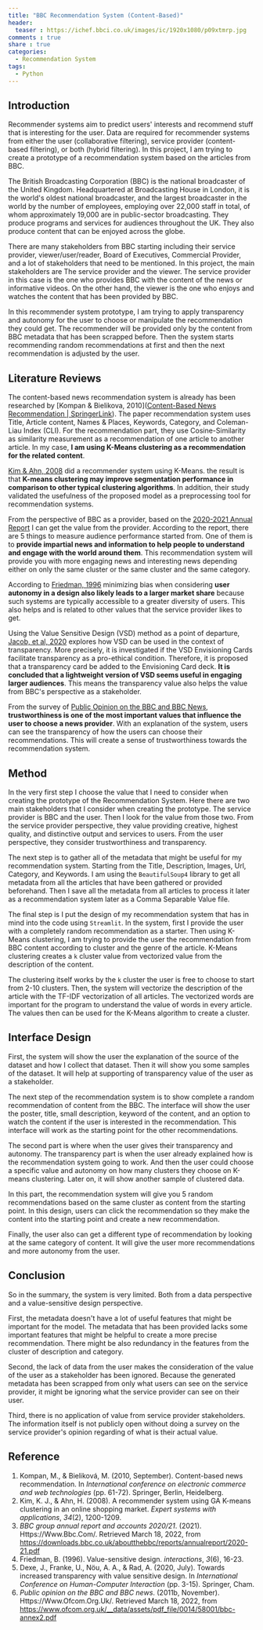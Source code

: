```yaml
---
title: "BBC Recommendation System (Content-Based)"
header: 
  teaser : https://ichef.bbci.co.uk/images/ic/1920x1080/p09xtmrp.jpg
comments : true
share : true
categories:
  - Recommendation System
tags:
  - Python
---
```

## Introduction

Recommender systems aim to predict users' interests and recommend stuff that is interesting for the user. Data are required for recommender systems from either the user (collaborative filtering), service provider (content-based filtering), or both (hybrid filtering). In this project, I am trying to create a prototype of a recommendation system based on the articles from BBC.

The British Broadcasting Corporation (BBC) is the national broadcaster of the United Kingdom. Headquartered at Broadcasting House in London, it is the world's oldest national broadcaster, and the largest broadcaster in the world by the number of employees, employing over 22,000 staff in total, of whom approximately 19,000 are in public-sector broadcasting. They produce programs and services for audiences throughout the UK. They also produce content that can be enjoyed across the globe.

There are many stakeholders from BBC starting including their service provider, viewer/user/reader, Board of Executives, Commercial Provider, and a lot of stakeholders that need to be mentioned. In this project, the main stakeholders are The service provider and the viewer. The service provider in this case is the one who provides BBC with the content of the news or informative videos. On the other hand, the viewer is the one who enjoys and watches the content that has been provided by BBC.

In this recommender system prototype, I am trying to apply transparency and autonomy for the user to choose or manipulate the recommendation they could get. The recommender will be provided only by the content from BBC metadata that has been scrapped before. Then the system starts recommending random recommendations at first and then the next recommendation is adjusted by the user.

## Literature Reviews

The content-based news recommendation system is already has been researched by [Kompan & Bielikova, 2010]([Content-Based News Recommendation | SpringerLink](https://link.springer.com/chapter/10.1007/978-3-642-15208-5_6)). The paper recommendation system uses Title, Article content, Names & Places, Keywords, Category, and Coleman-Liau Index (CLI). For the recommendation part, they use Cosine-Similarity as similarity measurement as a recommendation of one article to another article. In my case, **I am using K-Means clustering as a recommendation for the related content**.

[Kim &amp; Ahn, 2008](https://www.sciencedirect.com/science/article/pii/S0957417406004076) did a recommender system using K-Means. the result is that **K-means clustering may improve segmentation performance in comparison to other typical clustering algorithms**. In addition, their study validated the usefulness of the proposed model as a preprocessing tool for recommendation systems.

From the perspective of BBC as a provider, based on the [2020-2021 Annual Report](https://downloads.bbc.co.uk/aboutthebbc/reports/annualreport/2020-21.pdf#page=20) I can get the value from the provider. According to the report, there are 5 things to measure audience performance started from. One of them is to **provide impartial news and information to help people to understand and engage with the world around them**. This recommendation system will provide you with more engaging news and interesting news depending either on only the same cluster or the same cluster and the same category.

According to [Friedman, 1996](https://dl.acm.org/doi/pdf/10.1145/242485.242493) minimizing bias when considering **user autonomy in a design also likely leads to a larger market share** because such systems are typically accessible to a greater diversity of users. This also helps and is related to other values that the service provider likes to get.

Using the Value Sensitive Design (VSD) method as a point of departure, [Jacob, et al, 2020](https://link.springer.com/chapter/10.1007/978-3-030-50334-5_1) explores how VSD can be used in the context of transparency. More precisely, it is investigated if the VSD Envisioning Cards facilitate transparency as a pro-ethical condition. Therefore, it is proposed that a transparency card be added to the Envisioning Card deck. **It is concluded that a lightweight version of VSD seems useful in engaging larger audiences**. This means the transparency value also helps the value from BBC's perspective as a stakeholder.

From the survey of [Public Opinion on the BBC and BBC News](https://www.ofcom.org.uk/__data/assets/pdf_file/0014/58001/bbc-annex2.pdf), **trustworthiness is one of the most important values that influence the user to choose a news provider**. With an explanation of the system, users can see the transparency of how the users can choose their recommendations. This will create a sense of trustworthiness towards the recommendation system.

## Method

In the very first step I choose the value that I need to consider when creating the prototype of the Recommendation System. Here there are two main stakeholders that I consider when creating the prototype. The service provider is BBC and the user. Then I look for the value from those two. From the service provider perspective, they value providing creative, highest quality, and distinctive output and services to users. From the user perspective, they consider trustworthiness and transparency.

The next step is to gather all of the metadata that might be useful for my recommendation system. Starting from the Title, Description, Images, Url, Category, and Keywords. I am using the `BeautifulSoup4` library to get all metadata from all the articles that have been gathered or provided beforehand. Then I save all the metadata from all articles to process it later as a recommendation system later as a Comma Separable Value file.

The final step is I put the design of my recommendation system that has in mind into the code using `Streamlit`. In the system, first I provide the user with a completely random recommendation as a starter. Then using K-Means clustering, I am trying to provide the user the recommendation from BBC content according to cluster and the genre of the article. K-Means clustering creates a `k` cluster value from vectorized value from the description of the content.

The clustering itself works by the `k` cluster the user is free to choose to start from 2-10 clusters. Then, the system will vectorize the description of the article with the TF-IDF vectorization of all articles. The vectorized words are important for the program to understand the value of words in every article. The values then can be used for the K-Means algorithm to create a cluster.

## Interface Design

First, the system will show the user the explanation of the source of the dataset and how I collect that dataset. Then it will show you some samples of the dataset. It will help at supporting of transparency value of the user as a stakeholder.

The next step of the recommendation system is to show complete a random recommendation of content from the BBC. The interface will show the user the poster, title, small description, keyword of the content, and an option to watch the content if the user is interested in the recommendation. This interface will work as the starting point for the other recommendations.

The second part is where when the user gives their transparency and autonomy. The transparency part is when the user already explained how is the recommendation system going to work. And then the user could choose a specific value and autonomy on how many clusters they choose on K-means clustering. Later on, it will show another sample of clustered data.

In this part, the recommendation system will give you 5 random recommendations based on the same cluster as content from the starting point. In this design, users can click the recommendation so they make the content into the starting point and create a new recommendation.

Finally, the user also can get a different type of recommendation by looking at the same category of content. It will give the user more recommendations and more autonomy from the user.

## Conclusion

So in the summary, the system is very limited. Both from a data perspective and a value-sensitive design perspective.

First, the metadata doesn't have a lot of useful features that might be important for the model. The metadata that has been provided lacks some important features that might be helpful to create a more precise recommendation. There might be also redundancy in the features from the cluster of description and category.

Second, the lack of data from the user makes the consideration of the value of the user as a stakeholder has been ignored. Because the generated metadata has been scrapped from only what users can see on the service provider, it might be ignoring what the service provider can see on their user.

Third, there is no application of value from service provider stakeholders. The information itself is not publicly open without doing a survey on the service provider's opinion regarding of what is their actual value.

## Reference

1. Kompan, M., & Bieliková, M. (2010, September). Content-based news recommendation. In *International conference on electronic commerce and web technologies* (pp. 61-72). Springer, Berlin, Heidelberg.
2. Kim, K. J., & Ahn, H. (2008). A recommender system using GA K-means clustering in an online shopping market. *Expert systems with applications*, *34*(2), 1200-1209.
3. *BBC group annual report and accounts 2020/21*. (2021). Https://Www.Bbc.Com/. Retrieved March 18, 2022, from https://downloads.bbc.co.uk/aboutthebbc/reports/annualreport/2020-21.pdf
4. Friedman, B. (1996). Value-sensitive design. *interactions*, *3*(6), 16-23.
5. Dexe, J., Franke, U., Nöu, A. A., & Rad, A. (2020, July). Towards increased transparency with value sensitive design. In *International Conference on Human-Computer Interaction* (pp. 3-15). Springer, Cham.
6. *Public opinion on the BBC and BBC news*. (2011b, November). Https://Www.Ofcom.Org.Uk/. Retrieved March 18, 2022, from https://www.ofcom.org.uk/__data/assets/pdf_file/0014/58001/bbc-annex2.pdf
